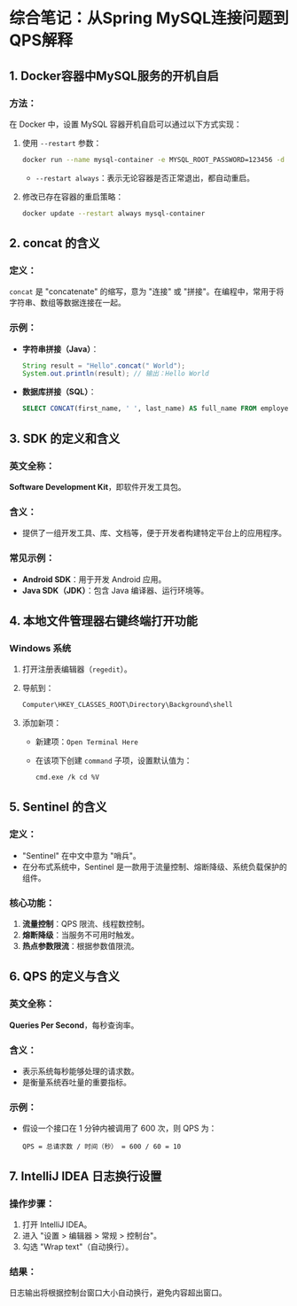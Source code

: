 # 综合笔记：从Spring MySQL连接问题到QPS解释

## **1. Docker容器中MySQL服务的开机自启**

### 方法：

在 Docker 中，设置 MySQL 容器开机自启可以通过以下方式实现：

1. 使用 `--restart` 参数：

   ```bash
   docker run --name mysql-container -e MYSQL_ROOT_PASSWORD=123456 -d --restart always mysql:latest
   ```

   - `--restart always`：表示无论容器是否正常退出，都自动重启。

2. 修改已存在容器的重启策略：

   ```bash
   docker update --restart always mysql-container
   ```

## **2. concat 的含义**

### 定义：

`concat` 是 "concatenate" 的缩写，意为 "连接" 或 "拼接"。在编程中，常用于将字符串、数组等数据连接在一起。

### 示例：

- **字符串拼接（Java）**：

  ```java
  String result = "Hello".concat(" World");
  System.out.println(result); // 输出：Hello World
  ```

- **数据库拼接（SQL）**：

  ```sql
  SELECT CONCAT(first_name, ' ', last_name) AS full_name FROM employees;
  ```

## **3. SDK 的定义和含义**

### 英文全称：

**Software Development Kit**，即软件开发工具包。

### 含义：

- 提供了一组开发工具、库、文档等，便于开发者构建特定平台上的应用程序。

### 常见示例：

- **Android SDK**：用于开发 Android 应用。
- **Java SDK（JDK）**：包含 Java 编译器、运行环境等。

## **4. 本地文件管理器右键终端打开功能**

### **Windows 系统**

1. 打开注册表编辑器（`regedit`）。

2. 导航到：

   ```reStructuredText
   Computer\HKEY_CLASSES_ROOT\Directory\Background\shell
   ```

3. 添加新项：

   - 新建项：`Open Terminal Here`

   - 在该项下创建 `command` 子项，设置默认值为：

     ```bash
     cmd.exe /k cd %V
     ```

## **5. Sentinel 的含义**

### 定义：

- "Sentinel" 在中文中意为 "哨兵"。
- 在分布式系统中，Sentinel 是一款用于流量控制、熔断降级、系统负载保护的组件。

### 核心功能：

1. **流量控制**：QPS 限流、线程数控制。
2. **熔断降级**：当服务不可用时触发。
3. **热点参数限流**：根据参数值限流。

## **6. QPS 的定义与含义**

### 英文全称：

**Queries Per Second**，每秒查询率。

### 含义：

- 表示系统每秒能够处理的请求数。
- 是衡量系统吞吐量的重要指标。

### 示例：

- 假设一个接口在 1 分钟内被调用了 600 次，则 QPS 为：

  ```
  QPS = 总请求数 / 时间（秒） = 600 / 60 = 10
  ```

## **7. IntelliJ IDEA 日志换行设置**

### 操作步骤：

1. 打开 IntelliJ IDEA。
2. 进入 "设置 > 编辑器 > 常规 > 控制台"。
3. 勾选 "Wrap text"（自动换行）。

### 结果：

日志输出将根据控制台窗口大小自动换行，避免内容超出窗口。
